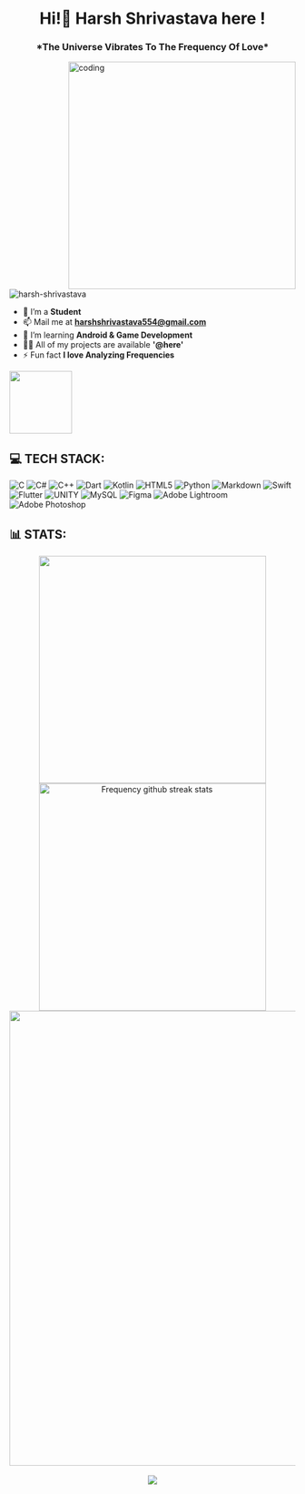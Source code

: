 <h1 align="center">Hi!👋 Harsh Shrivastava here   !</h1>
<h3 align="center">*The Universe Vibrates To The Frequency Of Love*</h3>
<img align="right" alt="coding" width="400" src="https://c.tenor.com/2uyENRmiUt0AAAAC/coding.gif">
<p align="left"> <img src="https://komarev.com/ghpvc/?username=harsh-shrivastava&label=Profile%20views&color=0e75b6&style=flat" alt="harsh-shrivastava" /> </p>

</p>

- 🔭 I’m a **Student**
- 📫 Mail me at **harshshrivastava554@gmail.com**
- 🌱 I’m learning **Android & Game Development**
- 👨‍💻 All of my projects are available **'@here'** 
- ⚡ Fun fact **I love Analyzing Frequencies**
<td valign="top"><img height="110" src="https://github-readme-stats.vercel.app/api/top-langs/?username=HartzFrequency&layout=compact&theme=radical&custom_title=Languages"/></td>
</tr>

## 💻 TECH STACK:
![C](https://img.shields.io/badge/c-%2300599C.svg?style=for-the-badge&logo=c&logoColor=white) ![C#](https://img.shields.io/badge/c%23-%23239120.svg?style=for-the-badge&logo=c-sharp&logoColor=white) ![C++](https://img.shields.io/badge/c++-%2300599C.svg?style=for-the-badge&logo=c%2B%2B&logoColor=white) ![Dart](https://img.shields.io/badge/dart-%230175C2.svg?style=for-the-badge&logo=dart&logoColor=white) ![Kotlin](https://img.shields.io/badge/kotlin-%230095D5.svg?style=for-the-badge&logo=kotlin&logoColor=white) ![HTML5](https://img.shields.io/badge/html5-%23E34F26.svg?style=for-the-badge&logo=html5&logoColor=white) ![Python](https://img.shields.io/badge/python-3670A0?style=for-the-badge&logo=python&logoColor=ffdd54) ![Markdown](https://img.shields.io/badge/markdown-%23000000.svg?style=for-the-badge&logo=markdown&logoColor=white) ![Swift](https://img.shields.io/badge/swift-F54A2A?style=for-the-badge&logo=swift&logoColor=white) ![Flutter](https://img.shields.io/badge/Flutter-%2302569B.svg?style=for-the-badge&logo=Flutter&logoColor=white) ![UNITY](https://img.shields.io/badge/Unity-%2320232a.svg?style=for-the-badge&logo=unity&logoColor=white) ![MySQL](https://img.shields.io/badge/mysql-%2300f.svg?style=for-the-badge&logo=mysql&logoColor=white) 	![Figma](https://img.shields.io/badge/figma-%23F24E1E.svg?style=for-the-badge&logo=figma&logoColor=white) ![Adobe Lightroom](https://img.shields.io/badge/Adobe%20Lightroom-31A8FF.svg?style=for-the-badge&logo=Adobe%20Lightroom&logoColor=white) ![Adobe Photoshop](https://img.shields.io/badge/adobephotoshop-%2331A8FF.svg?style=for-the-badge&logo=adobephotoshop&logoColor=white)

<h2 align="left">📊 STATS:</h2>

<p align="center">
<img align="center" width="400" src="https://github-readme-stats.vercel.app/api?username=HartzFrequency&show_icons=true&theme=github_dark&&hide_border=true"> 
<img align="center" width="400" src="https://github-readme-streak-stats.herokuapp.com/?user=HartzFrequency&theme=github-dark&hide_border=true&date_format=M%20j%5B%2C%20Y%5D" alt="Frequency github streak stats"> 
<img align="center" width="800" src="https://github-profile-summary-cards.vercel.app/api/cards/profile-details?username=HartzFrequency&theme=github_dark&show_icons=true&bg_color=0111111"> 
</br></br>
<img align="center" src="https://github-profile-trophy.vercel.app/?username=HartzFrequency&theme=onedark&no-frame=False&row=1&&margin-w=20&no-bg=true"> 


<!--
### 🔝 Top Contributed Repo
![](https://github-contributor-stats.vercel.app/api?username=HartzFrequency&limit=5&theme=tokyonight&combine_all_yearly_contributions=true)
--> 
